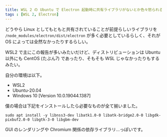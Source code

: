```yaml
---
title: WSL 2 の Ubuntu で Electron 起動時に共有ライブラリがないとか色々怒られる
tags : [WSL 2, Electron]
---
```

どうやら Linux としてもともと共有されていることが前提らしいライブラリを `/node_modules/electron/dist/electron` が多く必要としているらしく、それが OS によっては全然なかったりするらしい。

WSL2 で主にこの報告が多いみたいだけど、ディストリビューションは Ubuntu 以外にも CentOS (たぶん7) であったり、そもそも WSL じゃなかったりもするみたい。

自分の環境は以下。

- WSL2
- Ubuntu-20.04
- Windows 10 [Version 10.0.19044.1387]

僕の場合は下記をインストールしたら必要なものが全て揃いました。

```shell
sudo apt install -y libnss3-dev libatk1.0-0 libatk-bridge2.0-0 libgdk-pixbuf2.0-0 libgtk-3-0 libgbm-dev
```

GUI のレンダリングや Chromium 関係の依存ライブラリ…っぽいです。
